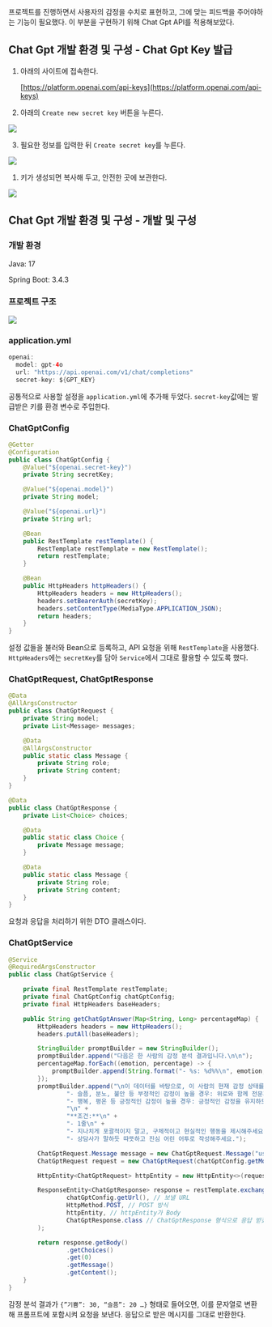 

프로젝트를 진행하면서 사용자의 감정을 수치로 표현하고, 그에 맞는 피드백을 주어야하는 기능이 필요했다. 이 부분을 구현하기 위해 Chat Gpt API를 적용해보았다.  

## Chat Gpt 개발 환경 및 구성 - Chat Gpt Key 발급


1. 아래의 사이트에 접속한다. 
    
    [https://platform.openai.com/api-keys](https://platform.openai.com/api-keys)
    
2. 아래의  `Create new secret key` 버튼을 누른다. 
    
![](https://velog.velcdn.com/images/hariaus/post/19c4f751-b109-44cc-a501-9e45b1c13a9f/image.png)

    
3. 필요한 정보를 입력한 뒤 `Create secret key`를 누른다. 

![](https://velog.velcdn.com/images/hariaus/post/6d22ecac-47ab-489c-89f3-aedb2700e383/image.png)


1. 키가 생성되면 복사해 두고, 안전한 곳에 보관한다. 

![](https://velog.velcdn.com/images/hariaus/post/efce6cd6-8d5c-49cf-a5e5-30169a8ee81b/image.png)


## Chat Gpt 개발 환경 및 구성 - 개발 및 구성


### 개발 환경

Java: 17

Spring Boot: 3.4.3                                                                                         

### 프로젝트 구조

![](https://velog.velcdn.com/images/hariaus/post/9da53f86-351f-4998-b7f8-9b6ef19fe68d/image.png)


### application.yml

```java
openai:
  model: gpt-4o
  url: "https://api.openai.com/v1/chat/completions"
  secret-key: ${GPT_KEY}
```

공통적으로 사용할 설정을 `application.yml`에 추가해 두었다. `secret-key`값에는 발급받은 키를 환경 변수로 주입한다. 

### ChatGptConfig

```java
@Getter
@Configuration
public class ChatGptConfig {
    @Value("${openai.secret-key}")
    private String secretKey;

    @Value("${openai.model}")
    private String model;

    @Value("${openai.url}")
    private String url;

    @Bean
    public RestTemplate restTemplate() {
        RestTemplate restTemplate = new RestTemplate();
        return restTemplate;
    }

    @Bean
    public HttpHeaders httpHeaders() {
        HttpHeaders headers = new HttpHeaders();
        headers.setBearerAuth(secretKey);
        headers.setContentType(MediaType.APPLICATION_JSON);
        return headers;
    }
}
```

설정 값들을 불러와 Bean으로 등록하고, API 요청을 위해 `RestTemplate`을 사용했다. `HttpHeaders`에는 `secretKey`를 담아 `Service`에서 그대로 활용할 수 있도록 했다. 

### ChatGptRequest, ChatGptResponse

```java
@Data
@AllArgsConstructor
public class ChatGptRequest {
    private String model;
    private List<Message> messages;

    @Data
    @AllArgsConstructor
    public static class Message {
        private String role;
        private String content;
    }
}
```

```java
@Data
public class ChatGptResponse {
    private List<Choice> choices;

    @Data
    public static class Choice {
        private Message message;
    }

    @Data
    public static class Message {
        private String role;
        private String content;
    }
}
```

요청과 응답을 처리하기 위한 DTO 클래스이다.

### ChatGptService

```java
@Service
@RequiredArgsConstructor
public class ChatGptService {

    private final RestTemplate restTemplate;
    private final ChatGptConfig chatGptConfig;
    private final HttpHeaders baseHeaders;

    public String getChatGptAnswer(Map<String, Long> percentageMap) {
        HttpHeaders headers = new HttpHeaders();
        headers.putAll(baseHeaders);

        StringBuilder promptBuilder = new StringBuilder();
        promptBuilder.append("다음은 한 사람의 감정 분석 결과입니다.\n\n");
        percentageMap.forEach((emotion, percentage) -> {
            promptBuilder.append(String.format("- %s: %d%%\n", emotion, percentage));
        });
        promptBuilder.append("\n이 데이터를 바탕으로, 이 사람의 현재 감정 상태를 분석하고 적절한 피드백을 주세요.  \n" +
                "- 슬픔, 분노, 불안 등 부정적인 감정이 높을 경우: 위로와 함께 전문가 상담, 휴식, 산책 등 실질적인 조치를 권장해주세요.  \n" +
                "- 행복, 평온 등 긍정적인 감정이 높을 경우: 긍정적인 감정을 유지하도록 격려해주세요.\n" +
                "\n" +
                "**조건:**\n" +
                "- 1줄\n" +
                "- 지나치게 포괄적이지 말고, 구체적이고 현실적인 행동을 제시해주세요.\n" +
                "- 상담사가 말하듯 따뜻하고 진심 어린 어투로 작성해주세요.");

        ChatGptRequest.Message message = new ChatGptRequest.Message("user", promptBuilder.toString());
        ChatGptRequest request = new ChatGptRequest(chatGptConfig.getModel(), Collections.singletonList(message));

        HttpEntity<ChatGptRequest> httpEntity = new HttpEntity<>(request, headers);

        ResponseEntity<ChatGptResponse> response = restTemplate.exchange(
                chatGptConfig.getUrl(), // 보낼 URL
                HttpMethod.POST, // POST 방식
                httpEntity, // httpEntity가 Body
                ChatGptResponse.class // ChatGptResponse 형식으로 응답 받겠다. 
        );

        return response.getBody()
                .getChoices()
                .get(0)
                .getMessage()
                .getContent();
    }
}
```

감정 분석 결과가 `{”기쁨”: 30, “슬픔”: 20 …}` 형태로 들어오면, 이를 문자열로 변환해 프롬프트에 포함시켜 요청을 보낸다. 응답으로 받은 메시지를 그대로 반환한다.